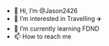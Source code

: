 - 👋 Hi, I’m @Jason2426
- 👀 I’m interested in Travelling ✈️
- 🌱 I’m currently learning FDND
- 📫 How to reach me 

<!---
Jason2426/Jason2426 is a ✨ special ✨ repository because its `README.md` (this file) appears on your GitHub profile.
You can click the Preview link to take a look at your changes.
--->
